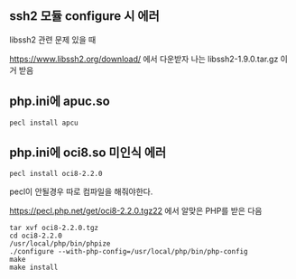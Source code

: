 ## ssh2 모듈 configure 시 에러

libssh2 관련 문제 있을 때

https://www.libssh2.org/download/ 에서 다운받자 나는	libssh2-1.9.0.tar.gz 이거 받음


## php.ini에 apuc.so

```
pecl install apcu
```

## php.ini에 oci8.so 미인식 에러

```
pecl install oci8-2.2.0
```

pecl이 안될경우 따로 컴파일을 해줘야한다.

https://pecl.php.net/get/oci8-2.2.0.tgz22 에서 알맞은 PHP를 받은 다음

```
tar xvf oci8-2.2.0.tgz
cd oci8-2.2.0
/usr/local/php/bin/phpize
./configure --with-php-config=/usr/local/php/bin/php-config
make
make install
```

